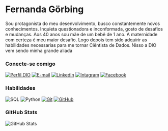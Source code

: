 # Fernanda Görbing
Sou protagonista do meu desenvolvimento, busco constantemente novos conhecimentos. Inquieta questionadora e inconformada, gosto de desafios e mudanças. Aos 40 anos sou mãe de um bebê de 1 ano. A maternidade com certeza é meu maior desafio. Logo depois tem sido adquirir as habilidades necessarias para me tornar Ciêntista de Dados. Nisso a DIO vem sendo minha grande aliada

### Conecte-se comigo
[![Perfil DIO](https://img.shields.io/badge/-Meu%20Perfil%20na%20DIO-000?style=for-the-badge)](https://web.dio.me/users/fgorbing/)
[![E-mail](https://img.shields.io/badge/-Email-000?style=for-the-badge&logo=microsoft-outlook&logoColor=E94D5F)](mailto:fgorbing@hotmail.com)
[![LinkedIn](https://img.shields.io/badge/-LinkedIn-000?style=for-the-badge&logo=linkedin&logoColor=30A3DC)](https://www.linkedin.com/in/fernanda-g%C3%B6rbing/)
[![Intagram](https://img.shields.io/badge/-Instagram-000?style=for-the-badge&logo=Instagram&logoColor=30A3DC)](https://www.instagram.com/fernandagorbing/)
[![Facebook](https://img.shields.io/badge/-Facebook-000?style=for-the-badge&logo=Facebook&logoColor=30A3DC)](https://www.facebook.com/fernanda.gorbing/)


### Habilidades

![SQL](https://img.shields.io/badge/PostgreSQL-000?style=for-the-badge&logo=PostgreSQL&logoColor=E94D5F)
![Python](https://img.shields.io/badge/Python-000?style=for-the-badge&logo=python&logoColor=30A3DC)
[![Git](https://img.shields.io/badge/Git-000?style=for-the-badge&logo=git&logoColor=E94D5F)](https://git-scm.com/doc) 
[![GitHub](https://img.shields.io/badge/GitHub-000?style=for-the-badge&logo=github&logoColor=30A3DC)](https://docs.github.com/)

### GitHub Stats
![GitHub Stats](https://github-readme-stats.vercel.app/api?username=Fgorbing&theme=transparent&bg_color=000&border_color=30A3DC&show_icons=true&icon_color=30A3DC&title_color=E94D5F&text_color=FFF)

